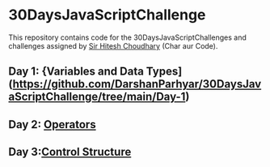 # 30DaysJavaScriptChallenge

This repository contains code for the 30DaysJavaScriptChallenges and challenges assigned by [Sir Hitesh Choudhary](https://github.com/hiteshchoudhary) (Char aur Code).



## Day 1: {Variables and Data Types](https://github.com/DarshanParhyar/30DaysJavaScriptChallenge/tree/main/Day-1)
## Day 2: [Operators](https://github.com/DarshanParhyar/30DaysJavaScriptChallenge/tree/main/Day-2)
## Day 3:[Control Structure](https://github.com/DarshanParhyar/30DaysJavaScriptChallenge/tree/main/Day-3)






